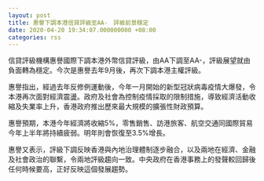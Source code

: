 ```yaml
---
layout: post
title: 惠譽下調本港信貸評級至AA-　評級前景穩定
date: 2020-04-20 19:34:07.000000000 +08:00
categories: rss
---
```


信貸評級機構惠譽國際下調本港外幣信貸評級，由AA下調至AA-，評級展望就由負面轉為穩定。今次是惠譽去年9月後，再次下調本港主權評級。

惠譽指出，經過去年反修例運動後，今年一月開始的新型冠狀病毒疫情大爆發，令本港再次面對經濟震盪。政府及社會為控制疫情採取的限制措施，導致經濟活動收縮及失業率上升，香港政府推出歷來最大規模的擴張性財政預算。

惠譽預期，本港今年經濟將收縮5%，零售銷售、訪港旅客、航空交通同國際貿易今年上半年將持續疲弱。明年則會恢復至3.5%增長。

惠譽又表示，評級下調反映香港與內地治理體制逐步融合，以及兩地在經濟、金融及社會政治的聯繫，令兩地評級趨向一致。中央政府在香港事務上的發聲較回歸後任何時候要高，正好反映這個發展趨勢。
